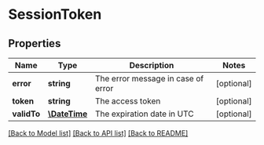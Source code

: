 # SessionToken

## Properties
Name | Type | Description | Notes
------------ | ------------- | ------------- | -------------
**error** | **string** | The error message in case of error | [optional] 
**token** | **string** | The access token | [optional] 
**validTo** | [**\DateTime**](\DateTime.md) | The expiration date in UTC | [optional] 

[[Back to Model list]](../README.md#documentation-for-models) [[Back to API list]](../README.md#documentation-for-api-endpoints) [[Back to README]](../README.md)


